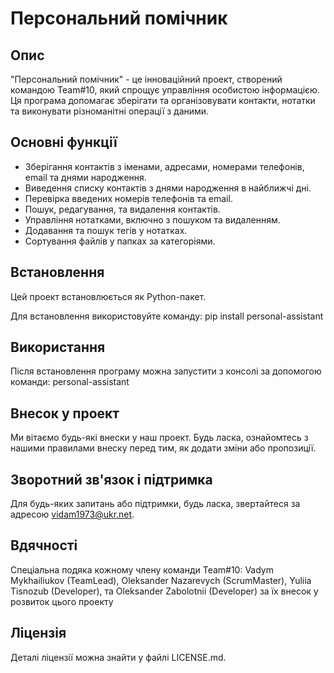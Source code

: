 # Персональний помічник

## Опис
"Персональний помічник" - це інноваційний проект, створений командою Team#10, який спрощує управління особистою інформацією. Ця програма допомагає зберігати та організовувати контакти, нотатки та виконувати різноманітні операції з даними.

## Основні функції
- Зберігання контактів з іменами, адресами, номерами телефонів, email та днями народження.
- Виведення списку контактів з днями народження в найближчі дні.
- Перевірка введених номерів телефонів та email.
- Пошук, редагування, та видалення контактів.
- Управління нотатками, включно з пошуком та видаленням.
- Додавання та пошук тегів у нотатках.
- Сортування файлів у папках за категоріями.

## Встановлення
Цей проект встановлюється як Python-пакет. 

Для встановлення використовуйте команду:
pip install personal-assistant

## Використання
Після встановлення програму можна запустити з консолі за допомогою команди:
personal-assistant


## Внесок у проект
Ми вітаємо будь-які внески у наш проект. Будь ласка, ознайомтесь з нашими правилами внеску перед тим, як додати зміни або пропозиції.

## Зворотний зв'язок і підтримка
Для будь-яких запитань або підтримки, будь ласка, звертайтеся за адресою vidam1973@ukr.net.

## Вдячності
Спеціальна подяка кожному члену команди Team#10: Vadym Mykhailiukov (TeamLead), Oleksander Nazarevych (ScrumMaster), Yuliia Tisnozub (Developer), та Oleksander Zabolotnii (Developer) за їх внесок у розвиток цього проекту

## Ліцензія
Деталі ліцензії можна знайти у файлі LICENSE.md.
